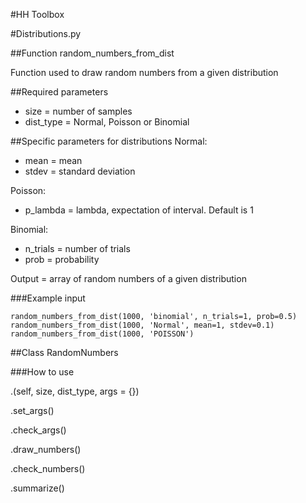 #HH Toolbox

#Distributions.py

##Function random_numbers_from_dist

Function used to draw random numbers from a given distribution

##Required parameters
* size = number of samples
* dist_type = Normal, Poisson or Binomial

##Specific parameters for distributions
Normal:
* mean = mean
* stdev = standard deviation

Poisson:
* p_lambda = lambda, expectation of interval. Default is 1

Binomial:
* n_trials = number of trials
* prob = probability

Output = array of random numbers of a given distribution

###Example input
```
random_numbers_from_dist(1000, 'binomial', n_trials=1, prob=0.5)
random_numbers_from_dist(1000, 'Normal', mean=1, stdev=0.1)
random_numbers_from_dist(1000, 'POISSON')
```

##Class RandomNumbers

###How to use


.(self, size, dist_type, args = {})

.set_args()

.check_args()

.draw_numbers()

.check_numbers()

.summarize()

